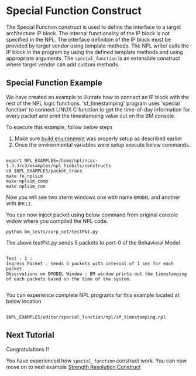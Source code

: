 # Special Function Construct

The Special Function construct is used to define the interface to a target architecture IP block. The internal functionality of the IP block is not specified in the NPL. The interface definition of the IP block must be provided by target vendor using template methods. The NPL writer calls the IP block in the program by using the defined template methods and using appropriate arguments. The ```special_function``` is an extensible construct where target vendor can add custom methods.


## Special Function Example 
We have created an example to illutrate how to connect an IP block with the rest of the NPL logic functions. 'sf_timestamping' program uses 'special function' to connect LINUX C function to get the time-of-day information for every packet and print the timestamping value out on the BM console.

To execute this example, follow below steps

1. Make sure [build environment](https://github.com/nplang/NPL-Tutorials#npl-build-enivronment) was properly setup as described earlier
2. Once the environmental variables were setup execute below commands. 
````

export NPL_EXAMPLES=/home/npl/ncsc-1.3.3rc3/examples/npl_tidbits/constructs
cd $NPL_EXAMPLES/packet_trace
make fe_nplsim
make nplsim_comp
make nplsim_run

````

Now you will see two xterm windows one with name ```BMODEL``` and another with ```BMCLI```. 

You can now inject packet using below command  from original console widow where you compiled the NPL code. 

````
python bm_tests/corp_net/testPkt.py

````

The above testPkt.py sends 5  packets to port-0 of the Behavioral Model

````

Test - 1 :
Ingress Packet : Sends 5 packets with interval of 1 sec for each packet.
Observations on BMODEL Window : BM window prints out the timestamping of each packets based on the time of the system.


````

You can experience complete NPL programs for this example located at below location

````

$NPL_EXAMPLES/editor/special_function/npl/sf_timestamping.npl

````

## Next Tutorial 

Congratulations !!

You have experienced how ```special_function``` construct work. You can now move on to next example [Strength Resolution Construct](https://github.com/nplang/NPL-Tutorials/blob/master/NPL-Tidbits/Strength)
